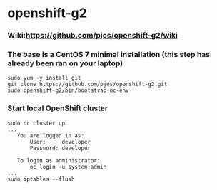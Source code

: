 # openshift-g2

### Wiki:https://github.com/pjos/openshift-g2/wiki

### The base is a CentOS 7 minimal installation (this step has already been ran on your laptop) 
```shell:
sudo yum -y install git
git clone https://github.com/pjos/openshift-g2.git
sudo openshift-g2/bin/bootstrap-oc-env
```

### Start local OpenShift cluster

```shell:
sudo oc cluster up
...
   You are logged in as:
       User:     developer
       Password: developer

   To login as administrator:
       oc login -u system:admin
...
sudo iptables --flush
```
